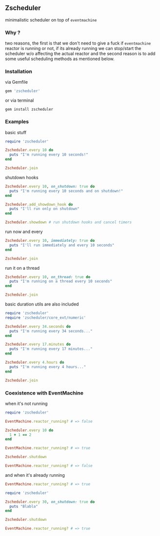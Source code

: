 ## Zscheduler 
minimalistic scheduler on top of `eventmachine`

### Why ?
two reasons, the first is that we don't need to give a fuck if `eventmachine`
reactor is running or not, if its already running we can stop/start the scheduler
w/o affecting the actual reactor and the second reason is to add some useful
scheduling methods as mentioned below.

### Installation
via Gemfile

```ruby
gem 'zscheduler'
```

or via terminal
```
gem install zscheduler
```

### Examples

basic stuff

```ruby
require 'zscheduler'

Zscheduler.every 10 do
  puts "I'm running every 10 seconds!"
end

Zscheduler.join
```

shutdown hooks

```ruby
Zscheduler.every 10, on_shutdown: true do
  puts "I'm running every 10 seconds and on shutdown!"
end

Zscheduler.add_showdown_hook do
  puts "I'll run only on shutdown"
end

Zscheduler.showdown # run shutdown hooks and cancel timers
```

run now and every
```ruby
Zscheduler.every 10, immediately: true do
  puts "I'll run immediately and every 10 seconds"
end

Zscheduler.join
```

run it on a thread

```ruby
Zscheduler.every 10, on_thread: true do
  puts "I'm running on a thread every 10 seconds"
end

Zscheduler.join
```
basic duration utils are also included

```ruby
require 'zscheduler'
require 'zscheduler/core_ext/numeric'

Zscheduler.every 34.seconds do
  puts "I'm running every 34 seconds..."
end

Zscheduler.every 17.minutes do
  puts "I'm running every 17 minutes..."
end

Zscheduler.every 4.hours do
  puts "I'm running every 4 hours..."
end

Zscheduler.join
```

### Coexistence with EventMachine
when it's not running
```ruby
require 'zscheduler'

EventMachine.reactor_running? # => false

Zscheduler.every 10 do
  1 + 1 == 2
end

EventMachine.reactor_running? # => true

Zscheduler.shutdown

EventMachine.reactor_running? # => false
```
and when it's already running

```ruby
EventMachine.reactor_running? # => true

require 'zscheduler'

Zscheduler.every 30, on_shutdown: true do
  puts "Blabla"
end

Zscheduler.shutdown 

EventMachine.reactor_running? # => true
```


